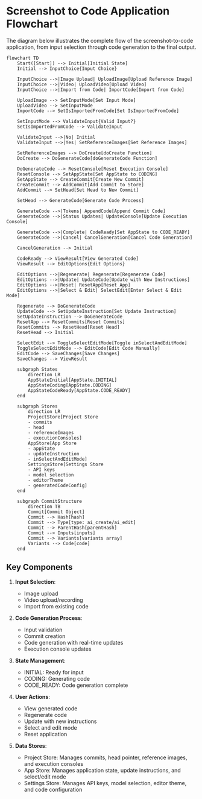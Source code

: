 # Screenshot to Code Application Flowchart

The diagram below illustrates the complete flow of the screenshot-to-code application, from input selection through code generation to the final output.

```mermaid
flowchart TD
    Start([Start]) --> Initial[Initial State]
    Initial --> InputChoice{Input Choice}
    
    InputChoice -->|Image Upload| UploadImage[Upload Reference Image]
    InputChoice -->|Video| UploadVideo[Upload Video]
    InputChoice -->|Import from Code| ImportCode[Import from Code]
    
    UploadImage --> SetInputMode[Set Input Mode]
    UploadVideo --> SetInputMode
    ImportCode --> SetIsImportedFromCode[Set IsImportedFromCode]
    
    SetInputMode --> ValidateInput{Valid Input?}
    SetIsImportedFromCode --> ValidateInput
    
    ValidateInput -->|No| Initial
    ValidateInput -->|Yes| SetReferenceImages[Set Reference Images]
    
    SetReferenceImages --> DoCreate[doCreate Function]
    DoCreate --> DoGenerateCode[doGenerateCode Function]
    
    DoGenerateCode --> ResetConsole[Reset Execution Console]
    ResetConsole --> SetAppState[Set AppState to CODING]
    SetAppState --> CreateCommit[Create New Commit]
    CreateCommit --> AddCommit[Add Commit to Store]
    AddCommit --> SetHead[Set Head to New Commit]
    
    SetHead --> GenerateCode[Generate Code Process]
    
    GenerateCode -->|Tokens| AppendCode[Append Commit Code]
    GenerateCode -->|Status Updates| UpdateConsole[Update Execution Console]
    
    GenerateCode -->|Complete| CodeReady[Set AppState to CODE_READY]
    GenerateCode -->|Cancel| CancelGeneration[Cancel Code Generation]
    
    CancelGeneration --> Initial
    
    CodeReady --> ViewResult[View Generated Code]
    ViewResult --> EditOptions{Edit Options}
    
    EditOptions -->|Regenerate| Regenerate[Regenerate Code]
    EditOptions -->|Update| UpdateCode[Update with New Instructions]
    EditOptions -->|Reset| ResetApp[Reset App]
    EditOptions -->|Select & Edit| SelectEdit[Enter Select & Edit Mode]
    
    Regenerate --> DoGenerateCode
    UpdateCode --> SetUpdateInstruction[Set Update Instruction]
    SetUpdateInstruction --> DoGenerateCode
    ResetApp --> ResetCommits[Reset Commits]
    ResetCommits --> ResetHead[Reset Head]
    ResetHead --> Initial
    
    SelectEdit --> ToggleSelectEditMode[Toggle inSelectAndEditMode]
    ToggleSelectEditMode --> EditCode[Edit Code Manually]
    EditCode --> SaveChanges[Save Changes]
    SaveChanges --> ViewResult
    
    subgraph States
        direction LR
        AppStateInitial[AppState.INITIAL]
        AppStateCoding[AppState.CODING]
        AppStateCodeReady[AppState.CODE_READY]
    end
    
    subgraph Stores
        direction LR
        ProjectStore[Project Store
        - commits
        - head
        - referenceImages
        - executionConsoles]
        AppStore[App Store
        - appState
        - updateInstruction
        - inSelectAndEditMode]
        SettingsStore[Settings Store
        - API keys
        - model selection
        - editorTheme
        - generatedCodeConfig]
    end
    
    subgraph CommitStructure
        direction TB
        Commit[Commit Object]
        Commit --> Hash[hash]
        Commit --> Type[type: ai_create/ai_edit]
        Commit --> ParentHash[parentHash]
        Commit --> Inputs[inputs]
        Commit --> Variants[variants array]
        Variants --> Code[code]
    end
```

## Key Components

1. **Input Selection**:
   - Image upload
   - Video upload/recording
   - Import from existing code

2. **Code Generation Process**:
   - Input validation
   - Commit creation
   - Code generation with real-time updates
   - Execution console updates

3. **State Management**:
   - INITIAL: Ready for input
   - CODING: Generating code
   - CODE_READY: Code generation complete

4. **User Actions**:
   - View generated code
   - Regenerate code
   - Update with new instructions
   - Select and edit mode
   - Reset application

5. **Data Stores**:
   - Project Store: Manages commits, head pointer, reference images, and execution consoles
   - App Store: Manages application state, update instructions, and select/edit mode
   - Settings Store: Manages API keys, model selection, editor theme, and code configuration